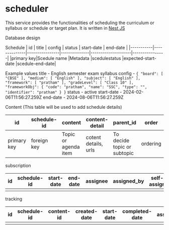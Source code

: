# scheduler
This service provides the functionalities of scheduling the curriculum or syllabus or schedule or target plan. It is written in [Nest JS](https://github.com/nestjs/nest)


Database design

Schedule
| id        | title        | config         |   status     | start-date         | end-date       |
|-----------|--------------|----------------|--------------|--------------------|----------------|
|primary key|Scedule name  |Metadata        |scedulestatus |expected-start-date |scedule-end-date|

Example values
title - English semester exam syllabus
config - `{
        "board": [
            "CBSE"
        ],
        "medium": [
            "English"
        ],
        "subject": [
            "English"
        ],
        "framework": [
            "pratham"
        ],
        "gradeLevel": [
            "Class 10"
        ],
        "frameworkObj": {
            "code": "pratham",
            "name": "SSC",
            "type": "",
            "identifier": "pratham"
        }
    }`
status - active
start-date - 2024-02-06T11:56:27.259Z
end-date - 2024-08-06T11:56:27.259Z


Content (This table will be used to add schedule details)

| id        |schedule-id| content            | content-detail       | parent_id                  |order   | duration   | config  | context | context-id   | prerequisite   | post-action | status   |
|-----------|-----------|--------------------|----------------------|----------------------------|------  |---------   |---------|--------- |------------ |----------------|-------------|----------|
|primary key|foreign key|Topic or agenda item| cotent details, urls | To decide topic or subtopic|ordering| Ideal time |metadate |related to|related to id| prerequisite   |post-action   |published |


subscription

| id    | schedule-id  | start-date     | end-date  | assignee | assigned_by  | self-assign | status |
|-------|--------------|----------------|-----------|----------|--------------|-------------|--------|
|       |              |                |           |          |              |             |        |

tracking

| id    | schedule-id  | content-id     | created-date  | start-date |completed-date| assignee | assigned_by  | self-assign | delay  | status |
|-------|--------------|----------------|---------------|------------|--------------|----------|--------------|-------------|--------|--------|
|       |              |                |               |            |              |          |              |             |        |        |



